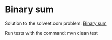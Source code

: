 Binary sum
==========

Solution to the solveet.com problem: [Binary sum](http://www.solveet.com/exercises/Suma-de-binarios/46)

Run tests with the command:
	mvn clean test


